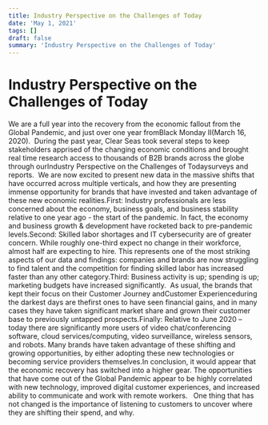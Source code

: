 ```yaml
---
title: Industry Perspective on the Challenges of Today
date: 'May 1, 2021'
tags: []
draft: false
summary: 'Industry Perspective on the Challenges of Today'
---
```


# Industry Perspective on the Challenges of Today

We are a full year into the recovery from the economic fallout from the Global Pandemic, and just over one year fromBlack Monday II(March 16, 2020).  During the past year, Clear Seas took several steps to keep stakeholders apprised of the changing economic conditions and brought real time research access to thousands of B2B brands across the globe through ourIndustry Perspective on the Challenges of Todaysurveys and reports.  We are now excited to present new data in the massive shifts that have occurred across multiple verticals, and how they are presenting immense opportunity for brands that have invested and taken advantage of these new economic realities.First: Industry professionals are less concerned about the economy, business goals, and business stability relative to one year ago - the start of the pandemic. In fact, the economy and business growth & development have rocketed back to pre-pandemic levels.Second: Skilled labor shortages and IT cybersecurity are of greater concern. While roughly one-third expect no change in their workforce, almost half are expecting to hire. This represents one of the most striking aspects of our data and findings: companies and brands are now struggling to find talent and the competition for finding skilled labor has increased faster than any other category.Third: Business activity is up; spending is up; marketing budgets have increased significantly.  As usual, the brands that kept their focus on their Customer Journey andCustomer Experienceduring the darkest days are thefirst ones to have seen financial gains, and in many cases they have taken significant market share and grown their customer base to previously untapped prospects.Finally: Relative to June 2020 – today there are significantly more users of video chat/conferencing software, cloud services/computing, video surveillance, wireless sensors, and robots. Many brands have taken advantage of these shifting and growing opportunities, by either adopting these new technologies or becoming service providers themselves.In conclusion, it would appear that the economic recovery has switched into a higher gear. The opportunities that have come out of the Global Pandemic appear to be highly correlated with new technology, improved digital customer experiences, and increased ability to communicate and work with remote workers.   One thing that has not changed is the importance of listening to customers to uncover where they are shifting their spend, and why.
